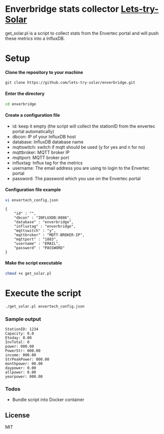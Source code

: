 # Enverbridge stats collector [Lets-try-Solar][Lts]

get_solar.pl is a script to collect stats from the Envertec portal and will push these metrics into a InfluxDB.

# Setup 

#### Clone the repository to your machine
```
git clone https://github.com/lets-try-solar/enverbridge.git
```
#### Enter the directory
```sh
cd enverbridge
```
#### Create a configuration file

  - id: keep it empty (the script will collect the stationID from the envertec portal automatically)
  - dbcon: IP of your InfluxDB host
  - database: InfluxDB database name
  - mqttswitch: switch if mqtt should be used (y for yes and n for no)
  - mqttbroker: MQTT broker IP
  - mqttport: MQTT broker port
  - influxtag: Influx tag for the metrics
  - username: The email address you are using to login to the Envertec portal
  - password: The password which you use on the Envertec portal

#### Configuration file example

```sh
vi envertech_config.json
```
```
{
    "id" : "",
    "dbcon" : "INFLUXDB:8086",
    "database" : "enverbridge",
    "influxtag" : "enverbridge",
    "mqttswitch" : "y",
    "mqttbroker" : "MQTT-BROKER-IP",
    "mqttport" : "1883",
    "username" : "EMAIL",
    "password" : "PASSWORD"
}
```

#### Make the script executable

 ```sh
 chmod +x get_solar.pl
```

# Execute the script

```sh
./get_solar.pl envertech_config.json
```

### Sample output
```
StationID: 1234
Capacity: 0.0
Etoday: 0.00
InvTotal: 0
power: 000.00
PowerStr: 000.00
income: 000.00
StrPeakPower: 000.00
monthpower: 00.00
daypower: 0.00
allpower: 0.00
yearpower: 000.00
```

### Todos

 - Bundle script into Docker container

License
----

MIT

   [Lts]: <https://www.lets-try-solar.de>

